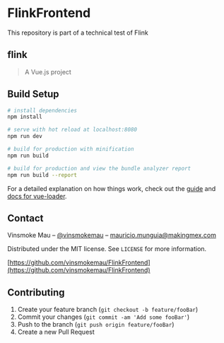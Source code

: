# FlinkFrontend
This repository is part of a technical test of Flink 

## flink

> A Vue.js project

## Build Setup

``` bash
# install dependencies
npm install

# serve with hot reload at localhost:8080
npm run dev

# build for production with minification
npm run build

# build for production and view the bundle analyzer report
npm run build --report
```

For a detailed explanation on how things work, check out the [guide](http://vuejs-templates.github.io/webpack/) and [docs for vue-loader](http://vuejs.github.io/vue-loader).

## Contact

Vinsmoke Mau – [@vinsmokemau](https://twitter.com/vinsmokemau) – mauricio.munguia@makingmex.com

Distributed under the MIT license. See ``LICENSE`` for more information.

[https://github.com/vinsmokemau/FlinkFrontend](https://github.com/vinsmokemau/FlinkFrontend)

## Contributing

1. Create your feature branch (`git checkout -b feature/fooBar`)
2. Commit your changes (`git commit -am 'Add some fooBar'`)
3. Push to the branch (`git push origin feature/fooBar`)
4. Create a new Pull Request